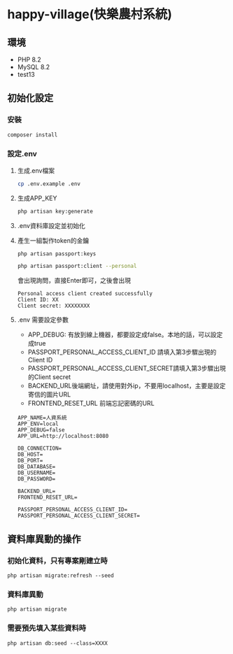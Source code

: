 # happy-village(快樂農村系統)

## 環境
* PHP 8.2 
* MySQL 8.2
* test13

## 初始化設定

### 安裝
```bash
composer install
```

### 設定.env
1. 生成.env檔案

    ```bash
    cp .env.example .env
    ```

2. 生成APP_KEY

    ```bash
    php artisan key:generate
    ```
3. .env資料庫設定並初始化
4. 產生一組製作token的金鑰
    ```bash
    php artisan passport:keys

    php artisan passport:client --personal
    ```
    會出現詢問，直接Enter即可，之後會出現
    ```
    Personal access client created successfully
    Client ID: XX
    Client secret: XXXXXXXX
    ```
5. .env 需要設定參數
    * APP_DEBUG: 有放到線上機器，都要設定成false。本地的話，可以設定成true
    * PASSPORT_PERSONAL_ACCESS_CLIENT_ID 請填入第3步驟出現的Client ID
    * PASSPORT_PERSONAL_ACCESS_CLIENT_SECRET請填入第3步驟出現的Client secret
    * BACKEND_URL後端網址，請使用對外ip，不要用localhost，主要是設定寄信的圖片URL
    * FRONTEND_RESET_URL 前端忘記密碼的URL
    ``` .env
    APP_NAME=人資系統
    APP_ENV=local
    APP_DEBUG=false
    APP_URL=http://localhost:8080

    DB_CONNECTION=
    DB_HOST=
    DB_PORT=
    DB_DATABASE=
    DB_USERNAME=
    DB_PASSWORD=

    BACKEND_URL=
    FRONTEND_RESET_URL=

    PASSPORT_PERSONAL_ACCESS_CLIENT_ID=
    PASSPORT_PERSONAL_ACCESS_CLIENT_SECRET=
    ```

## 資料庫異動的操作

### 初始化資料，只有專案剛建立時
```
php artisan migrate:refresh --seed
```
### 資料庫異動
```
php artisan migrate
```

### 需要預先填入某些資料時
            
```
php artisan db:seed --class=XXXX
```